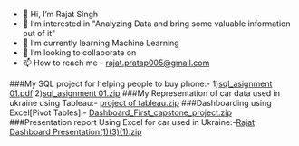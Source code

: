 - 👋 Hi, I’m Rajat Singh
- 👀 I’m interested in  "Analyzing Data and bring some valuable information out of it"
- 🌱 I’m currently learning Machine Learning
- 💞️ I’m looking to collaborate on
- 📫 How to reach me - rajat.pratap005@gmail.com

<!---
RajatSingh04/RajatSingh04 is a ✨ special ✨ repository because its `README.md` (this file) appears on your GitHub profile.
You can click the Preview link to take a look at your changes.
--->
###My SQL project for helping people to buy phone:-
1)[sql_asignment 01.pdf](https://github.com/RajatSingh04/RajatSingh04/files/9376020/sql_asignment.01.pdf)
2)[sql_asignment 01.zip](https://github.com/RajatSingh04/RajatSingh04/files/9376026/sql_asignment.01.zip)
###My Representation of car data used in ukraine using Tableau:-
[project of tableau.zip](https://github.com/RajatSingh04/RajatSingh04/files/9376027/project.of.tableau.zip)
###Dashboarding using Excel[Pivot Tables]:-
[Dashboard_First_capstone_project.zip](https://github.com/RajatSingh04/RajatSingh04/files/9376040/Dashboard_First_capstone_project.zip)
###Presentation report Using Excel for car used in Ukraine:-[Rajat Dashboard Presentation(1)(3)(1).zip](https://github.com/RajatSingh04/RajatSingh04/files/9376543/Rajat.Dashboard.Presentation.1.3.1.zip)
